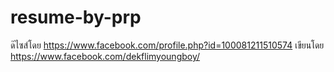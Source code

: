 # resume-by-prp
ด๊ไซส์โดย https://www.facebook.com/profile.php?id=100081211510574 
เขียนโดย https://www.facebook.com/dekflimyoungboy/

